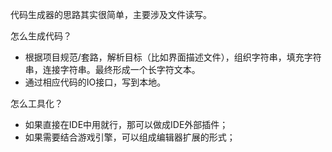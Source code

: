 代码生成器的思路其实很简单，主要涉及文件读写。



怎么生成代码？

- 根据项目规范/套路，解析目标（比如界面描述文件），组织字符串，填充字符串，连接字符串。最终形成一个长字符文本。
- 通过相应代码的IO接口，写到本地。



怎么工具化？

- 如果直接在IDE中用就行，那可以做成IDE外部插件；
- 如果需要结合游戏引擎，可以组成编辑器扩展的形式；

